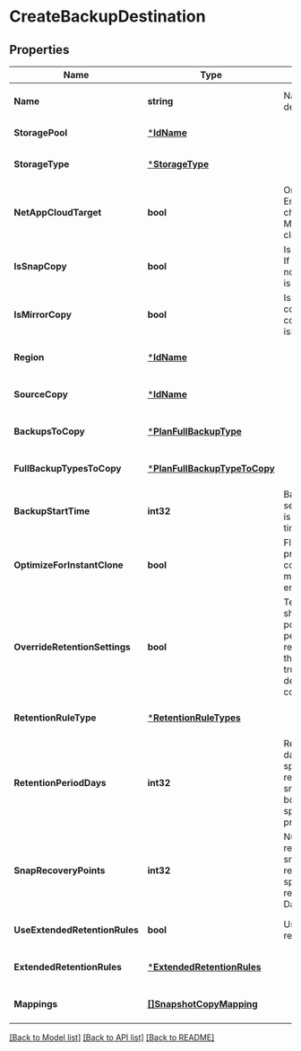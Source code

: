# CreateBackupDestination

## Properties
Name | Type | Description | Notes
------------ | ------------- | ------------- | -------------
**Name** | **string** | Name of backup destination | [optional] [default to null]
**StoragePool** | [***IdName**](IdName.md) |  | [default to null]
**StorageType** | [***StorageType**](StorageType.md) |  | [optional] [default to null]
**NetAppCloudTarget** | **bool** | Only for snap copy. Enabling this changes SVM Mapping  to NetApp cloud targets only. | [optional] [default to null]
**IsSnapCopy** | **bool** | Is this a snap copy? If isMirrorCopy is not set, then default is Vault/Replica. | [optional] [default to null]
**IsMirrorCopy** | **bool** | Is this a mirror copy? Only considered when isSnapCopy is true. | [optional] [default to null]
**Region** | [***IdName**](IdName.md) |  | [optional] [default to null]
**SourceCopy** | [***IdName**](IdName.md) |  | [optional] [default to null]
**BackupsToCopy** | [***PlanFullBackupType**](PlanFullBackupType.md) |  | [optional] [default to null]
**FullBackupTypesToCopy** | [***PlanFullBackupTypeToCopy**](PlanFullBackupTypeToCopy.md) |  | [optional] [default to null]
**BackupStartTime** | **int32** | Backup start time in seconds. The time is provided in unix time format. | [optional] [default to null]
**OptimizeForInstantClone** | **bool** | Flag to specify if primary storage is copy data management enabled. | [optional] [default to null]
**OverrideRetentionSettings** | **bool** | Tells if this copy should use storage pool retention period days or the retention defined for this copy. Set as true to use retention defined on this copy. | [optional] [default to null]
**RetentionRuleType** | [***RetentionRuleTypes**](RetentionRuleTypes.md) |  | [optional] [default to null]
**RetentionPeriodDays** | **int32** | Retention period in days. -1 can be specified for infinite retention. If this and snapRecoveryPoints both are not specified, this takes  precedence. | [optional] [default to 30]
**SnapRecoveryPoints** | **int32** | Number of snap recovery points for snap copy for retention. Can be specified instead of retention period in Days for snap copy. | [optional] [default to null]
**UseExtendedRetentionRules** | **bool** | Use extended retention rules | [optional] [default to null]
**ExtendedRetentionRules** | [***ExtendedRetentionRules**](ExtendedRetentionRules.md) |  | [optional] [default to null]
**Mappings** | [**[]SnapshotCopyMapping**](SnapshotCopyMapping.md) |  | [optional] [default to null]

[[Back to Model list]](../README.md#documentation-for-models) [[Back to API list]](../README.md#documentation-for-api-endpoints) [[Back to README]](../README.md)

